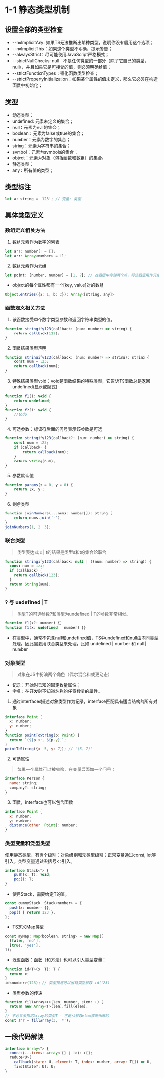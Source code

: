 # 1-1 静态类型机制

## 设置全部的类型检查

* --nolmplicitAny: 如果TS无法推断出某种类型，说明你没有启用这个选项；
* --nolmplicitThis：如果这个类型不明确，提示警告；
* --alwaysStrict：尽可能使用JavaScript严格模式；
* --strictNullChecks: null：不是任何类型的一部分（除了它自己的类型，null），并且如果它是可接受的值，则必须明确给值；
* --strictFunctionTypes：强化函数类型检查；
* --strictPropertyInitialization：如果某个属性的值未定义，那么它必须在构造函数中初始化；

## 类型
* 动态类型：
 * undefined: 元素未定义的集合；
 * null：元素为null的集合；
 * boolean：元素为false或true的集合；
 * number：元素为数字的集合；
 * string：元素为字符串的集合；
 * symbol：元素为symbols的集合；
 * object：元素为对象（包括函数和数组）的集合。
* 静态类型：
 * any：所有值的类型；

## 类型标注
```js
let a: string = '123'; // 变量: 类型
```

## 具体类型定义

### 数组定义相关方法
 1. 数组元素作为数字的列表
 ```js
 let arr: number[] = [];
 let arr: Array<number> = [];
 ```
 2. 数组元素作为元组

 ```js
 let point: [number, number] = [1, 7]; // 在数组中存储两个点，将该数组用作元组
 ```

 * object的每个属性都有一个[key, value]对的数组
 ```js
 Object.entries({a: 1, b: 2}): Array<[string, any]>
 ```

### 函数定义相关方法

 1. 该函数接受单个数字类型参数和返回字符串类型的值。
 ```js
 function stringify123(callback: (num: number) => string) {
     return callback(123);
 }
 ```

 2. 函数结果类型声明
 ```js
 function stringify123(callback: (num: number) => string): string {
     const num = 123;
     return callback(num);
 }
 ```

 3. 特殊结果类型void：void是函数结果的特殊类型，它告诉TS函数总是返回undefined(显示或隐式)
 ```js
 function f1(): void {
     return undefined;
 }
 function f2(): void {
     //todo
 }
 ```

 4. 可选参数：标识符后面的问号表示该参数是可选
 ```js
 function stringify123(callback?: (num: number) => string) {
     const num = 123;
     if (callback) {
         return callback(num);
     }
     return String(num);
 }
 ```

 5. 参数默认值
 ```js
 function params(x = 0, y = 0) {
     return [x, y];
 }
 ```

 6. 剩余类型
 ```js
 function joinNumbers(...nums: number[]): string {
     return nums.join('-');
 }
 joinNumbers(1, 2, 3);
 ```
 
 ### 联合类型

 > 类型表达式 s | t的结果是类型s和t的集合论联合

 ```js
 function stringify123(callback: null | ((num: number) => string)) {
   const num = 123;
   if (callback) {
     return callback(123);
   }
   return String(num);
 }
 ```

 ### ? 与 undefined | T
 > 类型T的可选参数?和类型为undefined | T的参数非常相似。

 ```js
 function f1(x?: number) {}
 function f1(x: undefined | number) {}
 ```

  * 在类型中，通常不包含null和undefined值，TS中undefined和null由不同类型处理。因此需要用联合类型来处理，比如 undefined | number 和 null | number

 ### 对象类型
 > 对象在JS中扮演两个角色（偶尔混合和或更动态）
 * 记录：开始时已知的固定数量属性；
 * 字典：在开发时不知道名称的任意数量的属性。

 1. 通过interfaces描述对象类型作为记录，interface匹配具有适当结构的所有对象
 ```js
 interface Point {
   x: number;
   y: number;
 }
 function pointToString(p: Point) {
   return `(${p.x}, ${p.y})`;
 }
 pointToString({x: 5, y: 7}); // '(5, 7)'
 ```

 2. 可选属性
 > 如果一个属性可以被省略，在变量后面加一个问号：
 ```js
 interface Person {
   name: string;
   company?: string;
 }
 ```

 3. 函数，interface也可以包含函数
 ```js
 interface Point {
   x: number;
   y: number;
   distance(other: Point): number;
 }
 ```

 ### 类型变量和泛型类型

 使用静态类型，有两个级别：对象级别和元类型级别；正常变量通过const, let等引入。类型变量通过尖括号<>引入。

 ```js
 interface Stack<T> {
     push(x: T): void;
     pop(): T;
 }
 ```

 * 使用Stack，需要给定T的值。
 ```js
 const dummyStack: Stack<number> = {
   push(x: number) {},
   pop() { return 123 },
 };
 ```

 * TS定义Map类型

 ```js
 const myMap: Map<boolean, string> = new Map([
   [false, 'no'],
   [true, 'yes'],
 ]);
 ```

 * 泛型函数：函数（和方法）也可以引入类型变量：

 ```js
 function id<T>(x: T): T {
   return x;
 }
 id<number>(123); // 类型推理可以省略类型参数 id(123)
 ```

 * 类型参数的传递
 ```js
 function fillArray<T>(len: number, elem: T) {
   return new Array<T>(len).fill(elem);
 }
 // 不必显示指定Array的类型T - 它是从参数elem推断出来的
 const arr = fillArray(3, '*');
 ```

## 一段代码解读

```js
interface Array<T> {
  concat(...items: Array<T[] | T>): T[];
  reduce<U>(
    callback(state: U, element: T, index: number, array: T[]) => U,
    firstState?: U): U;
}
```